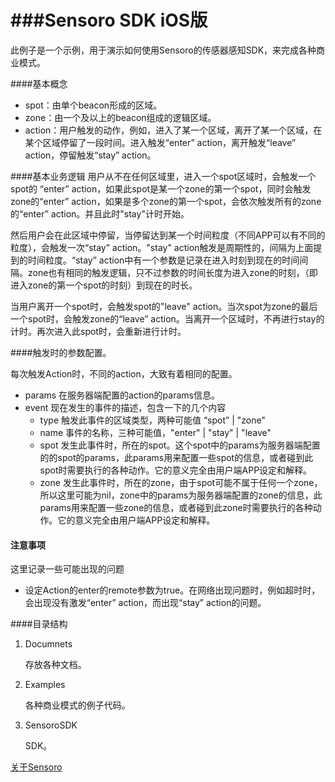###Sensoro SDK iOS版
=======

此例子是一个示例，用于演示如何使用Sensoro的传感器感知SDK，来完成各种商业模式。

####基本概念

* spot：由单个beacon形成的区域。
* zone：由一个及以上的beacon组成的逻辑区域。
* action：用户触发的动作，例如，进入了某一个区域，离开了某一个区域，在某个区域停留了一段时间。进入触发“enter” action，离开触发“leave” action，停留触发“stay” action。

####基本业务逻辑
用户从不在任何区域里，进入一个spot区域时，会触发一个spot的 “enter” action，如果此spot是某一个zone的第一个spot，同时会触发zone的“enter” action，如果是多个zone的第一个spot，会依次触发所有的zone的“enter” action。并且此时"stay"计时开始。

然后用户会在此区域中停留，当停留达到某一个时间粒度（不同APP可以有不同的粒度），会触发一次“stay” action。"stay" action触发是周期性的，间隔为上面提到的时间粒度。“stay” action中有一个参数是记录在进入时刻到现在的时间间隔。zone也有相同的触发逻辑，只不过参数的时间长度为进入zone的时刻，（即进入zone的第一个spot的时刻）到现在的时长。

当用户离开一个spot时，会触发spot的"leave" action。当次spot为zone的最后一个spot时，会触发zone的“leave” action。当离开一个区域时，不再进行stay的计时。再次进入此spot时，会重新进行计时。

####触发时的参数配置。

每次触发Action时，不同的action，大致有着相同的配置。

* params 在服务器端配置的action的params信息。
* event 现在发生的事件的描述，包含一下的几个内容
  * type 触发此事件的区域类型，两种可能值 “spot” | "zone"
  * name 事件的名称，三种可能值，"enter" | "stay" | "leave"
  * spot 发生此事件时，所在的spot。这个spot中的params为服务器端配置的的spot的params，此params用来配置一些spot的信息，或者碰到此spot时需要执行的各种动作。它的意义完全由用户端APP设定和解释。
  * zone 发生此事件时，所在的zone，由于spot可能不属于任何一个zone，所以这里可能为nil，zone中的params为服务器端配置的zone的信息，此params用来配置一些zone的信息，或者碰到此zone时需要执行的各种动作。它的意义完全由用户端APP设定和解释。

#### 注意事项
这里记录一些可能出现的问题

* 设定Action的enter的remote参数为true。在网络出现问题时，例如超时时，会出现没有激发“enter” action，而出现“stay” action的问题。

####目录结构

 1. Documnets

    存放各种文档。 
 2. Examples

    各种商业模式的例子代码。 
 3. SensoroSDK

    SDK。 


<a href="http://www.sensoro.com" target="_blank">关于Sensoro</a>
